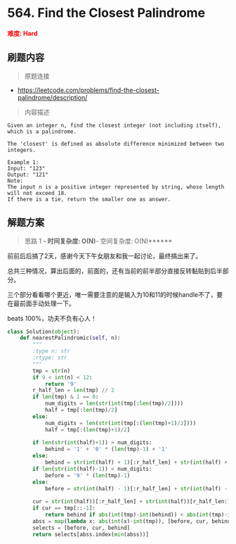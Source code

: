 # 564. Find the Closest Palindrome

**<font color=red>难度: Hard</font>**

## 刷题内容

> 原题连接

* https://leetcode.com/problems/find-the-closest-palindrome/description/

> 内容描述

```
Given an integer n, find the closest integer (not including itself), which is a palindrome.

The 'closest' is defined as absolute difference minimized between two integers.

Example 1:
Input: "123"
Output: "121"
Note:
The input n is a positive integer represented by string, whose length will not exceed 18.
If there is a tie, return the smaller one as answer.
```

## 解题方案

> 思路 1
******- 时间复杂度: O(N)******- 空间复杂度: O(N)******

前前后后搞了2天，感谢今天下午女朋友和我一起讨论，最终搞出来了。

总共三种情况，算出后面的，前面的，还有当前的前半部分直接反转黏贴到后半部分。

三个部分看看哪个更近，唯一需要注意的是输入为10和11的时候handle不了，要在最前面手动处理一下。

beats 100%，功夫不负有心人！

```python
class Solution(object):
    def nearestPalindromic(self, n):
        """
        :type n: str
        :rtype: str
        """
        tmp = str(n)
        if 9 < int(n) < 12:
            return '9'
        r_half_len = len(tmp) // 2
        if len(tmp) & 1 == 0:
            num_digits = len(str(int(tmp[:len(tmp)/2]))) 
            half = tmp[:len(tmp)/2]
        else:
            num_digits = len(str(int(tmp[:(len(tmp)+1)/2])))
            half = tmp[:(len(tmp)+1)/2]
            
        if len(str(int(half)+1)) > num_digits:
            behind = '1' + '0' * (len(tmp)-1) + '1'
        else:
            behind = str(int(half) + 1)[:r_half_len] + str(int(half) + 1)[r_half_len:]+ str(int(half) + 1)[:r_half_len][::-1]
        if len(str(int(half)-1)) < num_digits:
            before = '9' * (len(tmp)-1)
        else:
            before = str(int(half) - 1)[:r_half_len] + str(int(half) - 1)[r_half_len:]+ str(int(half) - 1)[:r_half_len][::-1]
            
        cur = str(int(half))[:r_half_len] + str(int(half))[r_half_len:]+ str(int(half))[:r_half_len][::-1]
        if cur == tmp[::-1]:
            return behind if abs(int(tmp)-int(behind)) < abs(int(tmp)-int(before)) else before
        abss = map(lambda x: abs(int(x)-int(tmp)), [before, cur, behind])
        selects = [before, cur, behind]
        return selects[abss.index(min(abss))] 
```
